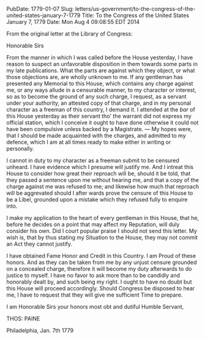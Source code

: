 PubDate: 1779-01-07
Slug: letters/us-government/to-the-congress-of-the-united-states-january-7-1779
Title: To the Congress of the United States  January 7, 1779
Date: Mon Aug  4 09:08:55 EDT 2014

   From the original letter at the Library of Congress:   

   Honorable Sirs

   From the manner in which I was called before the House yesterday, I have
   reason to suspect an unfavorable disposition in them towards some parts in
   my late publications. What the parts are against which they object, or
   what those objections are, are wholly unknown to me. If any gentleman has
   presented any Memorial to this House, which contains any charge against me,
   or any ways allude in a censurable manner, to my character or interest, so
   as to become the ground of any such charge, I request, as a servant under
   your authority, an attested copy of that charge, and in my personal
   character as a freeman of this country, I demand it. I attended at the *bar*
   of this House yesterday as their servant tho' the warrant did not
   express my official station, which I conceive it ought to have done
   otherwise it could not have been compulsive unless backed by a Magistrate. &mdash; 
   My hopes were, that I should be made acquainted with the charges, and
   admitted to my defence, which I am at all times ready to make either in
   writing or personally.

   I cannot in duty to my character as a freeman submit to be censured
   unheard. I have evidence which I presume will justify me. And I intreat
   this House to consider how great their reproach will be, should it be told,
   that they passed a sentence upon me without hearing me, and that a copy of
   the charge against me was refused to me; and likewise how much that
   reproach will be aggrevated should I after wards prove the censure of this
   House to be a Libel, grounded upon a mistake which they refused fully to
   enquire into.

   I make my application to the heart of every gentleman in this House, that he, 
   before he decides on a point that may affect my Reputation, will duly
   consider his own. Did I court popular praise I should not send this
   letter. My wish is, that by thus stating my Situation to the House, they
   may not commit an Act they cannot justify.

   I have obtained Fame Honor and Credit in this Country. I am Proud of
   these honors. And as they can be taken from me by any unjust censure
   grounded on a concealed charge, therefore it will become my duty
   afterwards to do justice to myself. I have no favor to ask more than to be
   candidly and honorably dealt by, and such being my right. I ought to have
   no doubt but this House will proceed accordingly. Should Congress be
   disposed to hear me, I have to request that they will give me sufficient
   Time to prepare.

   I am Honorable Sirs your honors most obt and dutiful Humble Servant,

   THOS: PAINE
   
   Philadelphia, Jan. 7th 1779


